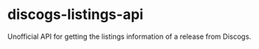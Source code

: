 # discogs-listings-api
Unofficial API for getting the listings information of a release from Discogs.
